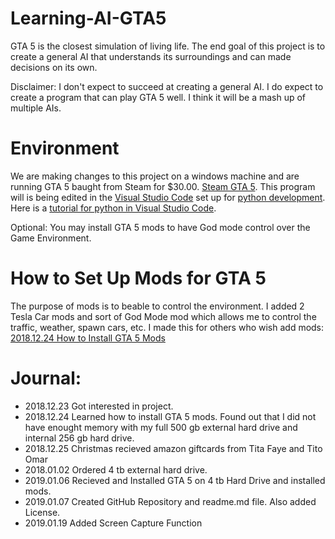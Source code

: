 # Learning-AI-GTA5

GTA 5 is the closest simulation of living life. The end goal of this project is to create a general AI that understands its surroundings and can made decisions on its own.

Disclaimer: I don't expect to succeed at creating a general AI. I do expect to create a program that can play GTA 5 well. I think it will be a mash up of multiple AIs. 

# Environment 
We are making changes to this project on a windows machine and are running GTA 5 baught from Steam for $30.00. [Steam GTA 5](https://store.steampowered.com/app/271590/Grand_Theft_Auto_V/). This program will is being edited in the [Visual Studio Code](https://code.visualstudio.com/) set up for [python development](https://marketplace.visualstudio.com/items?itemName=ms-python.python). Here is a [tutorial for python in Visual Studio Code](https://code.visualstudio.com/docs/python/python-tutorial). 

Optional: You may install GTA 5 mods to have God mode control over the Game Environment. 

# How to Set Up Mods for GTA 5 
The purpose of mods is to beable to control the environment. I added 2 Tesla Car mods and sort of God Mode mod which allows me to control the traffic, weather, spawn cars, etc. I made this for others who wish add mods: [2018.12.24 How to Install GTA 5 Mods]( https://docs.google.com/document/d/1k3z26HRxOlJ-v-ALhVgJuAP70ht3Ny2YI8Lj5H43o_I/edit?usp=sharing)

# Journal: 
- 2018.12.23 Got interested in project.
- 2018.12.24 Learned how to install GTA 5 mods. Found out that I did not have enought memory with my full 500 gb external hard drive and internal 256 gb hard drive. 
- 2018.12.25 Christmas recieved amazon giftcards from Tita Faye and Tito Omar 
- 2018.01.02 Ordered 4 tb external hard drive. 
- 2019.01.06 Recieved and Installed GTA 5 on 4 tb Hard Drive and installed mods. 
- 2019.01.07 Created GitHub Repository and readme.md file. Also added License.
- 2019.01.19 Added Screen Capture Function

